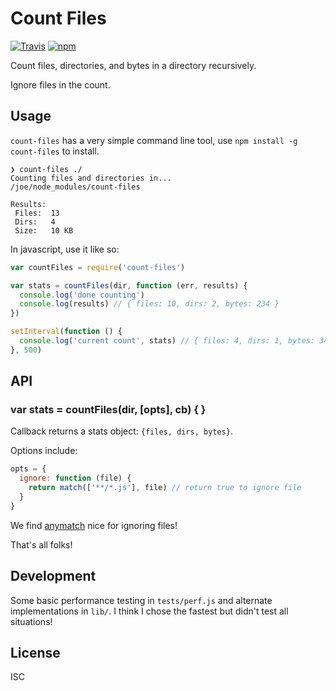 # Count Files

[![Travis](https://img.shields.io/travis/joehand/count-files/master.svg?style=flat-square)](https://travis-ci.org/joehand/count-files) [![npm](https://img.shields.io/npm/v/count-files.svg?style=flat-square)](https://npmjs.org/package/count-files)

Count files, directories, and bytes in a directory recursively. 

Ignore files in the count.

## Usage

`count-files` has a very simple command line tool, use `npm install -g count-files` to install.

```
❯ count-files ./
Counting files and directories in...
/joe/node_modules/count-files

Results:
 Files:  13
 Dirs:   4
 Size:   10 KB
```

In javascript, use it like so:

```javascript
var countFiles = require('count-files')

var stats = countFiles(dir, function (err, results) {
  console.log('done counting')
  console.log(results) // { files: 10, dirs: 2, bytes: 234 }
})

setInterval(function () {
  console.log('current count', stats) // { files: 4, dirs: 1, bytes: 34 }
}, 500)
```

## API

### var stats = countFiles(dir, [opts], cb) { }

Callback returns a stats object: `{files, dirs, bytes}`.

Options include:

```js
opts = {
  ignore: function (file) {
    return match(['**/*.js'], file) // return true to ignore file
  }
}
```

We find [anymatch](https://github.com/es128/anymatch) nice for ignoring files!

That's all folks!

## Development

Some basic performance testing in `tests/perf.js` and alternate implementations in `lib/`. I think I chose the fastest but didn't test all situations!

## License

ISC
